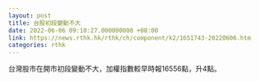 ```yaml
---
layout: post
title: 台股初段變動不大
date: 2022-06-06 09:10:27.000000000 +08:00
link: https://news.rthk.hk/rthk/ch/component/k2/1651743-20220606.htm
categories: rthk
---
```


台灣股市在開市初段變動不大，加權指數較早時報16556點，升4點。
